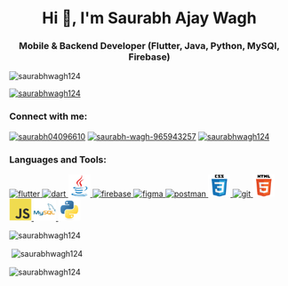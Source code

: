 <h1 align="center">Hi 👋, I'm Saurabh Ajay Wagh</h1>
<h3 align="center">Mobile & Backend Developer (Flutter, Java, Python, MySQl, Firebase)</h3>

<p align="left"> <img src="https://komarev.com/ghpvc/?username=saurabhwagh124&label=Profile%20views&color=0e75b6&style=flat" alt="saurabhwagh124" /> </p>

<p align="left"> <a href="https://github.com/ryo-ma/github-profile-trophy"><img src="https://github-profile-trophy.vercel.app/?username=saurabhwagh124" alt="saurabhwagh124" /></a> </p>

<h3 align="left">Connect with me:</h3>
<p align="left">
<a href="https://twitter.com/saurabh04096610" target="blank"><img align="center" src="https://raw.githubusercontent.com/rahuldkjain/github-profile-readme-generator/master/src/images/icons/Social/twitter.svg" alt="saurabh04096610" height="30" width="40" /></a>
<a href="https://linkedin.com/in/saurabh-wagh-965943257" target="blank"><img align="center" src="https://raw.githubusercontent.com/rahuldkjain/github-profile-readme-generator/master/src/images/icons/Social/linked-in-alt.svg" alt="saurabh-wagh-965943257" height="30" width="40" /></a>
<a href="https://www.leetcode.com/saurabhwagh124" target="blank"><img align="center" src="https://raw.githubusercontent.com/rahuldkjain/github-profile-readme-generator/master/src/images/icons/Social/leet-code.svg" alt="saurabhwagh124" height="30" width="40" /></a>
</p>

<h3 align="left">Languages and Tools:</h3>
<p align="left"> <a href="https://flutter.dev" target="_blank" rel="noreferrer"> <img src="https://www.vectorlogo.zone/logos/flutterio/flutterio-icon.svg" alt="flutter" width="40" height="40" style="padding: 25"/> </a> <a href="https://dart.dev" target="_blank" rel="noreferrer"> <img src="https://www.vectorlogo.zone/logos/dartlang/dartlang-icon.svg" alt="dart" width="40" height="40"/> </a> <a href="https://www.java.com" target="_blank" rel="noreferrer"> <img src="https://raw.githubusercontent.com/devicons/devicon/master/icons/java/java-original.svg" alt="java" width="40" height="40"/> </a> <a href="https://firebase.google.com/" target="_blank" rel="noreferrer" style="padding: 25"> <img src="https://www.vectorlogo.zone/logos/firebase/firebase-icon.svg" alt="firebase" width="40" height="40" style="padding: 25"/> </a> <a href="https://www.figma.com/" target="_blank" rel="noreferrer"> <img src="https://www.vectorlogo.zone/logos/figma/figma-icon.svg" alt="figma" width="40" height="40" style="padding: 25"/> </a>  <a href="https://postman.com" target="_blank" rel="noreferrer"> <img style="padding: 25" src="https://www.vectorlogo.zone/logos/getpostman/getpostman-icon.svg" alt="postman" width="40" height="40"/> </a> <a href="https://www.w3schools.com/css/" target="_blank" rel="noreferrer"> <img src="https://raw.githubusercontent.com/devicons/devicon/master/icons/css3/css3-original-wordmark.svg" alt="css3" width="40" height="40"/> </a> <a href="https://git-scm.com/" target="_blank" rel="noreferrer"> <img src="https://www.vectorlogo.zone/logos/git-scm/git-scm-icon.svg" style="padding: 25" alt="git" width="40" height="40"/> </a> <a href="https://www.w3.org/html/" target="_blank" rel="noreferrer"> <img src="https://raw.githubusercontent.com/devicons/devicon/master/icons/html5/html5-original-wordmark.svg" style="padding: 25" alt="html5" width="40" height="40"/> </a>  <a href="https://developer.mozilla.org/en-US/docs/Web/JavaScript" target="_blank" rel="noreferrer"> <img src="https://raw.githubusercontent.com/devicons/devicon/master/icons/javascript/javascript-original.svg" style="padding: 25" alt="javascript" width="40" height="40"/> </a> <a href="https://www.mysql.com/" target="_blank" rel="noreferrer"> <img  style="padding: 25" src="https://raw.githubusercontent.com/devicons/devicon/master/icons/mysql/mysql-original-wordmark.svg" alt="mysql" width="40" height="40"/> </a>  <a href="https://www.python.org" target="_blank" rel="noreferrer"> <img style="padding: 25" src="https://raw.githubusercontent.com/devicons/devicon/master/icons/python/python-original.svg" alt="python" width="40" height="40"/> </a> </p>
<p></p>
<p><img align="center" src="https://github-readme-stats.vercel.app/api/top-langs?username=saurabhwagh124&show_icons=true&locale=en&layout=compact" alt="saurabhwagh124" /></p>
<p></p>
<p>&nbsp;<img align="center" src="https://github-readme-stats.vercel.app/api?username=saurabhwagh124&show_icons=true&locale=en" alt="saurabhwagh124" /></p>
<p></p>
<p><img align="center" src="https://github-readme-streak-stats.herokuapp.com/?user=saurabhwagh124&" alt="saurabhwagh124" /></p>


<!---
saurabhwagh124/saurabhwagh124 is a ✨ special ✨ repository because its `README.md` (this file) appears on your GitHub profile.
You can click the Preview link to take a look at your changes.
--->
